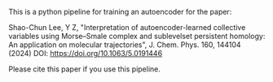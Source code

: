 This is a python pipeline for training an autoencoder for the paper:

Shao-Chun Lee, Y Z, "Interpretation of autoencoder-learned collective variables using Morse–Smale complex and sublevelset persistent homology: An application on molecular trajectories", J. Chem. Phys. 160, 144104 (2024) DOI: https://doi.org/10.1063/5.0191446

Please cite this paper if you use this pipeline.
